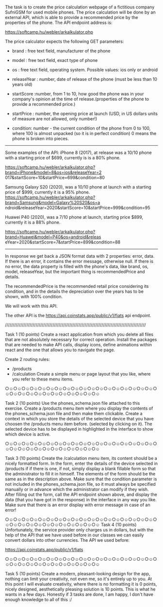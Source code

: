 The task is to create the price calculation webpage of a fictitious company SufniGSM for used mobile phones. The price calculation will be done by an external API, which is able to provide a recommended price by the properties of the phone.
The API endpoint address is:

https://softcamp.hu/webler/arkalkulator.php

The price calculator expects the following GET parameters:

- brand : free text field, manufacturer of the phone

- model : free text field, exact type of phone

- os : free text field, operating system. Possible values: ios only
  or android

- releaseYear : number, date of release of the phone (must be less than 10 years old)

- startScore :number, from 1 to 10, how good the phone was in your company's opinion at the time of release.(properties of the phone to provide a recommended price.)

- startPrice : number, the opening price at launch (USD, in US dollars units of measure are not allowed, only number!)

- condition: number - the current condition of the phone from 0 to 100, where 100 is almost unpacked (so it is in perfect condition) 0 means the phone is broken into pieces.

---

Some examples of the API:
iPhone 8 (2017), at release was a 10/10 phone with a starting price of $699, currently is is a 80% phone.

https://softcamp.hu/webler/arkalkulator.php?brand=iPhone&model=8&os=ios&releaseYear=2
017&startScore=10&startPrice=699&condition=80

Samsung Galaxy S20 (2020), was a 10/10 phone at launch with a starting price of $999, currently it is a 95% phone.
https://softcamp.hu/webler/arkalkulator.php?brand=Samsung&model=Galaxy%20S20&os=a
ndroid&releaseYear=2020&startScore=10&startPrice=999&condition=95

Huawei P40 (2020), was a 7/10 phone at launch, starting price $899, currently it is a 88% phone.

https://softcamp.hu/webler/arkalkulator.php?brand=Huawei&model=P40&os=android&releas
eYear=2020&startScore=7&startPrice=899&condition=88

---

In response we get back a JSON format data with 2 properties: error, data. If there is an error, it contains the error message, otherwise null. If there is no error, the data property is filled with the phone's data, like brand, os, model, releaseYear, but the important thing is
recommendedPrice and details.

The recommendedPrice is the recommended retail price considering its condition, and in the details the depreciation over the years has to be shown, with 100% condition.

We will work with this API.

The other API is the https://api.coinstats.app/public/v1/fiats api endpoint.

////////////////////////////////////////////////////////////////////////////////////////////

Task 1 (10 points)
Create a react application from which you delete all files that are not absolutely necessary for correct operation. Install the packages that are needed to make API calls, display icons, define animations within react and the one that allows you to navigate the page.

Create 2 routing rules:

- /products
- /calculation
  Create a simple menu or page layout that you like, where you refer to these menu items.

○☺○☺○☺○☺○☺○☺○☺○☺○☺○☺○☺○☺○☺○☺○☺○☺○☺○☺○☺○☺○☺○☺○☺○☺○☺○☺○☺○☺○☺○☺

Task 2 (10 points)
Use the phones_schema.json file attached to this exercise. Create a /products menu item where you display the contents of the phones_schema.json file and then make them clickable.
Create a context in which you store the details of the selected device that you have choosen the /products menu item before. (selected by clicking on it).
The selected device has to be displayed in highlighted in the interface to show which device is active.

○☺○☺○☺○☺○☺○☺○☺○☺○☺○☺○☺○☺○☺○☺○☺○☺○☺○☺○☺○☺○☺○☺○☺○☺○☺○☺○☺○☺○☺○☺

Task 3 (10 points)
Create the /calculation menu item, its content should be a nicely formatted form. In the form, enter the details of the device selected in /products if if there is one, if not, simply display a blank fillable form so that the administrator to fill it in himself. The elements of the form should be the same as in the description above. Make sure that the condition parameter is not included in the phones_schema.json file, so it must always be specified manually or in advance which the administrator can modify if they wish. After filling out the form, call the API endpoint shown above, and display the data (that you have got in the response) in the interface in any way you like. Make sure that there is an error display with error message in case of an error!

○☺○☺○☺○☺○☺○☺○☺○☺○☺○☺○☺○☺○☺○☺○☺○☺○☺○☺○☺○☺○☺○☺○☺○☺○☺○☺○☺○☺○☺○☺
Task 4 (10 points)
Unfortunately, the service provider only charges us in dollars, but with the help of the API that we have used before in our classes we can easily convert dollars into other currencies.
The API we used before:

https://api.coinstats.app/public/v1/fiats

○☺○☺○☺○☺○☺○☺○☺○☺○☺○☺○☺○☺○☺○☺○☺○☺○☺○☺○☺○☺○☺○☺○☺○☺○☺○☺○☺○☺○☺○☺

Task 5 (10 points)
Create a modern, pleasant-looking design for the app, nothing can limit your creativity, not even me, so it's entirely up to you.
At this point I will evaluate creativity, where there is no formatting it is 0 points, nicely designed,
aesthetically pleasing solution is 10 points.
This is what he wants in a few days. Honestly if 3 tasks are done, I am happy, I don't have enough knowledge to all of this :/
